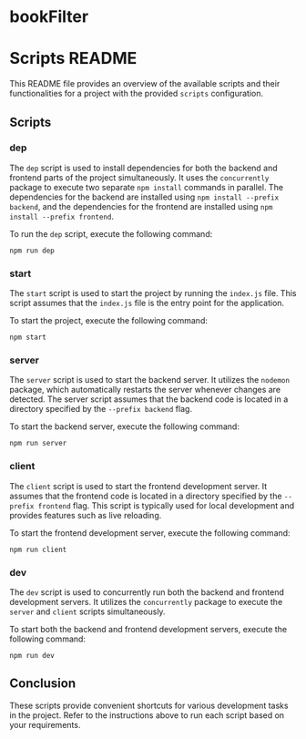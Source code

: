 # bookFilter


# Scripts README

This README file provides an overview of the available scripts and their functionalities for a project with the provided `scripts` configuration.

## Scripts

### dep

The `dep` script is used to install dependencies for both the backend and frontend parts of the project simultaneously. It uses the `concurrently` package to execute two separate `npm install` commands in parallel. The dependencies for the backend are installed using `npm install --prefix backend`, and the dependencies for the frontend are installed using `npm install --prefix frontend`.

To run the `dep` script, execute the following command:

```
npm run dep
```

### start

The `start` script is used to start the project by running the `index.js` file. This script assumes that the `index.js` file is the entry point for the application.

To start the project, execute the following command:

```
npm start
```

### server

The `server` script is used to start the backend server. It utilizes the `nodemon` package, which automatically restarts the server whenever changes are detected. The server script assumes that the backend code is located in a directory specified by the `--prefix backend` flag.

To start the backend server, execute the following command:

```
npm run server
```

### client

The `client` script is used to start the frontend development server. It assumes that the frontend code is located in a directory specified by the `--prefix frontend` flag. This script is typically used for local development and provides features such as live reloading.

To start the frontend development server, execute the following command:

```
npm run client
```

### dev

The `dev` script is used to concurrently run both the backend and frontend development servers. It utilizes the `concurrently` package to execute the `server` and `client` scripts simultaneously.

To start both the backend and frontend development servers, execute the following command:

```
npm run dev
```

## Conclusion

These scripts provide convenient shortcuts for various development tasks in the project. Refer to the instructions above to run each script based on your requirements.
